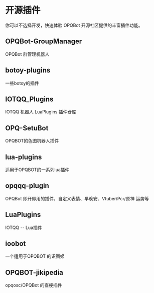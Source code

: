 # 开源插件

你可以不选择开发，快速体验 OPQBot 开源社区提供的丰富插件功能。

## OPQBot-GroupManager

<PluginInfo 
    lang='golang'
    repo='opq-osc/OPQBot-GroupManager'
    owner='mcoo'
/>

OPQBot 群管理机器人

## botoy-plugins

<PluginInfo 
    lang='python'
    repo='opq-osc/botoy-plugins'
    owner='xiyaowong'
/>

一些botoy的插件

## IOTQQ_Plugins

<PluginInfo 
    lang='lua'
    repo='opq-osc/IOTQQ_Plugins'
    owner='MengXin001'
/>

IOTQQ 机器人 LuaPlugins 插件仓库

## OPQ-SetuBot

<PluginInfo 
    lang='python'
    repo='opq-osc/OPQ-SetuBot'
    owner='yuban10703'
/>

OPQBOT的色图机器人插件

## lua-plugins

<PluginInfo 
    lang='lua'
    repo='opq-osc/lua-plugins'
    owner='spirit1431007'
/>

适用于OPQBOT的一系列lua插件

## opqqq-plugin

<PluginInfo 
    lang='python'
    repo='opq-osc/opqqq-plugin'
    owner='fz6m'
/>

OPQBot 即开即用的插件，自定义表情、早晚安、Vtuber/Pcr/原神 运势等

## LuaPlugins

<PluginInfo 
    lang='lua'
    repo='opq-osc/LuaPlugins'
    owner='4490'
/>

IOTQQ -- Lua插件

## ioobot

<PluginInfo 
    lang='python'
    repo='opq-osc/ioobot'
    owner='kitUIN'
/>

一个适用于OPQBOT 的识图姬

## OPQBOT-jikipedia

<PluginInfo 
    lang='golang'
    repo='opq-osc/OPQBOT-jikipedia'
    owner='xiyaowong'
/>

opqosc/OPQBot 的查梗插件

